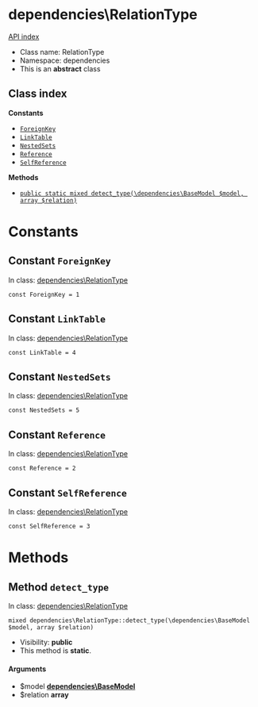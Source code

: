 # dependencies\RelationType
[API index](../API-index.md)






* Class name: RelationType
* Namespace: dependencies
* This is an **abstract** class




## Class index
**Constants**
* [`ForeignKey`](#constant-foreignkey)
* [`LinkTable`](#constant-linktable)
* [`NestedSets`](#constant-nestedsets)
* [`Reference`](#constant-reference)
* [`SelfReference`](#constant-selfreference)


**Methods**
* [`public static mixed detect_type(\dependencies\BaseModel $model, array $relation)`](#method-detect_type)





# Constants


## Constant `ForeignKey`
In class: [dependencies\RelationType](#top)

```
const ForeignKey = 1
```





## Constant `LinkTable`
In class: [dependencies\RelationType](#top)

```
const LinkTable = 4
```





## Constant `NestedSets`
In class: [dependencies\RelationType](#top)

```
const NestedSets = 5
```





## Constant `Reference`
In class: [dependencies\RelationType](#top)

```
const Reference = 2
```





## Constant `SelfReference`
In class: [dependencies\RelationType](#top)

```
const SelfReference = 3
```







# Methods


## Method `detect_type`
In class: [dependencies\RelationType](#top)

```
mixed dependencies\RelationType::detect_type(\dependencies\BaseModel $model, array $relation)
```





* Visibility: **public**
* This method is **static**.

#### Arguments

* $model **[dependencies\BaseModel](../dependencies/BaseModel.md)**
* $relation **array**






